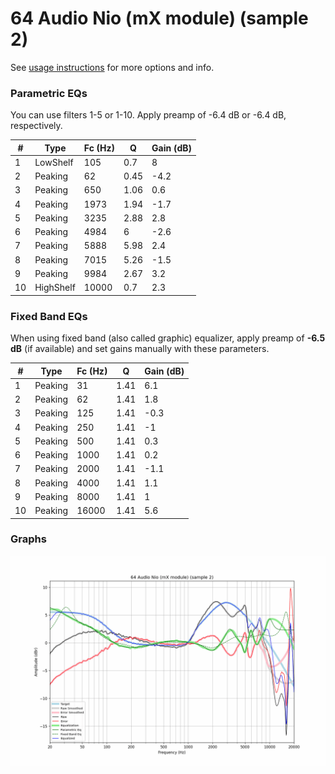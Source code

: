 # 64 Audio Nio (mX module) (sample 2)
See [usage instructions](https://github.com/jaakkopasanen/AutoEq#usage) for more options and info.

### Parametric EQs
You can use filters 1-5 or 1-10. Apply preamp of -6.4 dB or -6.4 dB, respectively.

|   # | Type      |   Fc (Hz) |    Q |   Gain (dB) |
|-----|-----------|-----------|------|-------------|
|   1 | LowShelf  |       105 | 0.7  |         8   |
|   2 | Peaking   |        62 | 0.45 |        -4.2 |
|   3 | Peaking   |       650 | 1.06 |         0.6 |
|   4 | Peaking   |      1973 | 1.94 |        -1.7 |
|   5 | Peaking   |      3235 | 2.88 |         2.8 |
|   6 | Peaking   |      4984 | 6    |        -2.6 |
|   7 | Peaking   |      5888 | 5.98 |         2.4 |
|   8 | Peaking   |      7015 | 5.26 |        -1.5 |
|   9 | Peaking   |      9984 | 2.67 |         3.2 |
|  10 | HighShelf |     10000 | 0.7  |         2.3 |

### Fixed Band EQs
When using fixed band (also called graphic) equalizer, apply preamp of **-6.5 dB** (if available) and set gains manually with these parameters.

|   # | Type    |   Fc (Hz) |    Q |   Gain (dB) |
|-----|---------|-----------|------|-------------|
|   1 | Peaking |        31 | 1.41 |         6.1 |
|   2 | Peaking |        62 | 1.41 |         1.8 |
|   3 | Peaking |       125 | 1.41 |        -0.3 |
|   4 | Peaking |       250 | 1.41 |        -1   |
|   5 | Peaking |       500 | 1.41 |         0.3 |
|   6 | Peaking |      1000 | 1.41 |         0.2 |
|   7 | Peaking |      2000 | 1.41 |        -1.1 |
|   8 | Peaking |      4000 | 1.41 |         1.1 |
|   9 | Peaking |      8000 | 1.41 |         1   |
|  10 | Peaking |     16000 | 1.41 |         5.6 |

### Graphs
![](./64%20Audio%20Nio%20(mX%20module)%20(sample%202).png)
